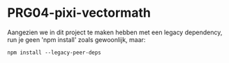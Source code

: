 # PRG04-pixi-vectormath
 
Aangezien we in dit project te maken hebben met een legacy dependency, run je geen 'npm install' zoals gewoonlijk, maar:

```
npm install --legacy-peer-deps
```

